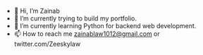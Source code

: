 - 👋 Hi, I’m Zainab
- 👀 I’m currently trying to build my portfolio.
- 🌱 I’m currently learning  Python for backend web development.
- 📫 How to reach me zainablaw1012@gmail.com or twitter.com/Zeeskylaw

<!---
Zeesky-code/Zeesky-code is a ✨ special ✨ repository because its `README.md` (this file) appears on your GitHub profile.
You can click the Preview link to take a look at your changes.
--->

